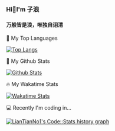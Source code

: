 ### Hi👋I'm 子浪
#### 万般皆是浪，唯独自诩清
<!--
<img src="https://github-readme-stats.vercel.app/api?username=LianTianNo1&show_icons=true&icon_color=CE1D2D&text_color=718096&bg_color=ffffff&hide_title=true" />


<img src="https://github-readme-stats.vercel.app/api/top-langs/?username=LianTianNo1&layout=compact" />
-->
🎉 My Top Languages

[![Top Langs](https://github-readme-stats.vercel.app/api/top-langs/?username=LianTianNo1&show_icons=true&bg_color=00000000&layout=compact&langs_count=10)](https://github.com/anuraghazra/github-readme-stats)

🌈 My Github Stats

[![Github Stats](https://github-readme-stats.vercel.app/api?username=LianTianNo1&show_icons=true&bg_color=00000000)](https://github.com/anuraghazra/github-readme-stats)

🔥 My Wakatime Stats

[![Wakatime Stats](https://github-readme-stats.vercel.app/api/wakatime?username=LianTianNo1&bg_color=00000000&layout=compact&v=2)](https://wakatime.com/@LianTianNo1)

💻 Recently I'm coding in...

<a href="https://codestats.net/users/LianTianNo1" target="_blank">
  <img src='https://codestats-readme.wegfan.cn/history-graph/LianTianNo1?width=850&height=300&bg_color=rgba(0,0,0,0)&timezone=08:00&history_days=20&max_languages=12&language_colors=["3e4053","f15854","5da5da","faa43a","60bd68","f17cb0","b2912f","00897b","b276b2","ffc0cb","cddc39","7e57c2","bdbdbd"]' alt="LianTianNo1's Code::Stats history graph" />
</a>



<!--
**LianTianNo1/LianTianNo1** is a ✨ _special_ ✨ repository because its `README.md` (this file) appears on your GitHub profile.

Here are some ideas to get you started:

- 🔭 I’m currently working on ...
- 🌱 I’m currently learning ...
- 👯 I’m looking to collaborate on ...
- 🤔 I’m looking for help with ...
- 💬 Ask me about ...
- 📫 How to reach me: ...
- 😄 Pronouns: ...
- ⚡ Fun fact: ...
-->
